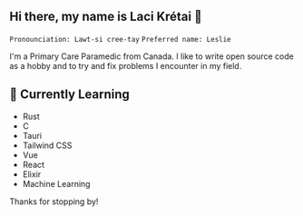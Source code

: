 ## Hi there, my name is Laci Krétai 👋
`Pronounciation: Lawt-si cree-tay`
`Preferred name: Leslie`

I'm a Primary Care Paramedic from Canada.
I like to write open source code as a hobby and to try and fix problems I encounter in my field.

<!--
## 🔭 Current Work

- [Briefly describe your current work and projects here]
-->
## 🌱 Currently Learning

- Rust
- C
- Tauri
- Tailwind CSS
- Vue
- React
- Elixir
- Machine Learning
<!--
## 💬 Ask me about

- [List topics you're knowledgeable about and would be happy to answer questions on]


## 📫 How to reach me

- [Provide contact information or links to social media profiles]

## ⚡ Fun fact

- [Share a fun fact about yourself]
-->

Thanks for stopping by!

